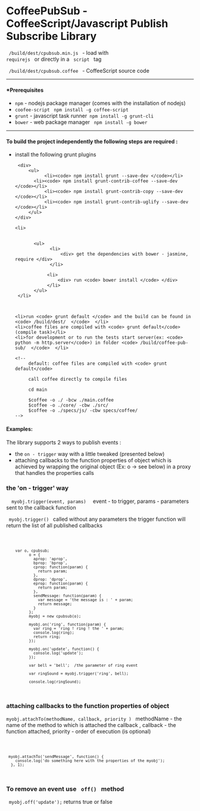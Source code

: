 CoffeePubSub - CoffeeScript/Javascript Publish Subscribe Library
======================================================





<code> /build/dest/cpubsub.min.js </code> - load with  <code> requirejs </code> or directly in a <code> script </code> tag

<code> /build/dest/cpubsub.coffee </code> - CoffeeScript source code


<hr/>



<h4>*Prerequisites </h4>

<ul>
    <li><code>npm</code> - nodejs package manager (comes with the installation of nodejs)</li>
    <li><code>coofee-script</code> <code> npm install -g coffee-script</code> </li>
    <li><code>grunt</code> - javascript task runner<code> npm install -g grunt-cli</code> </li>
    <li><code>bower</code> - web package manager <code> npm install -g bower </code></li>
</ul>


<hr/>

<h4>To build the project independently the following steps are required : </h4>

<ul>
    <li> install the following grunt plugins

     <div>
         <ul>
               <li><code> npm install grunt --save-dev </code></li>
	       <li><code> npm install grunt-contrib-coffee --save-dev </code></li>	
               <li><code> npm install grunt-contrib-copy --save-dev </code></li>
               <li><code> npm install grunt-contrib-uglify --save-dev </code></li>
         </ul>
    </div>
</li>

    <li>


           <ul>
                 <li>
                     <div> get the dependencies with bower - jasmine, require </div>
                 </li>

                <li>
                    <div> run <code> bower install </code> </div>
                </li>
           </ul>
     </li>



    <li>run <code> grunt default </code> and the build can be found in <code> /build/dest/  </code>  </li>
    <li>coffee files are compiled with <code> grunt default</code>(compile task)</li>
    <li>for development or to run the tests start server(ex: <code> python -m http.server</code>) in folder <code> /build/coffee-pub-sub/  </code>  </li>
    
    <!--
         default: coffee files are compiled with <code> grunt default</code>
    
         call coffee directly to compile files
    
         cd main
    
         $coffee -o ./ -bcw ./main.coffee
         $coffee -o ./core/ -cbw ./src/
         $coffee -o ./specs/js/ -cbw specs/coffee/
    -->
</ul>


<h4>Examples: </h4>


The library supports 2 ways to publish events :

<ul>
    <li>the <code>on - trigger</code> way with a little tweaked (presented below)</li>
    <li>attaching callbacks to the function properties of object which is achieved by wrapping the original object (Ex: o -> see below) in a proxy that handles the properties calls </li>
</ul>


<h3> the 'on - trigger' way </h3>
<code>  myobj.trigger(event, params)  </code> event - to trigger, params - parameters sent to the callback function

<code>  myobj.trigger()  </code>  called without any parameters the trigger function will return the list of all published callbacks

<code> 

        var o, cpubsub;
              o = {
                aprop: 'aprop',
                bprop: 'bprop',
                cprop: function(param) {
                  return param;
                },
                dprop: 'dprop',
                eprop: function(param) {
                  return param;
                },
                sendMessage: function(param) {
                  var message = 'the message is : ' + param;
                  return message;
                }
              };
              myobj = new cpubsub(o);
              
              myobj.on('ring', function(param) {
                var ring = 'ring ! ring ! the ' + param;
                console.log(ring);
                return ring;
              });
              
              myobj.on('update', function() {
                console.log('update'); 
              });
              
              var bell = 'bell';  /the parameter of ring event
              
              var ringSound = myobj.trigger('ring', bell);
                
              console.log(ringSound); 


</code>


<h3> attaching callbacks to the function properties of object </h3>

<code>myobj.attachTo(methodName, callback, priority ) </code> methodName - the name of the method to which is attached the callback , callback - the function attached, priority - order of execution (is optional)

<code>

     myobj.attachTo('sendMessage', function() {
        console.log('do something here with the properties of the myobj');
      }, 1);

</code>


<h3> To remove an event use <code> off() </code> method </h3>


<code>  myobj.off('update');</code> returns true or false








